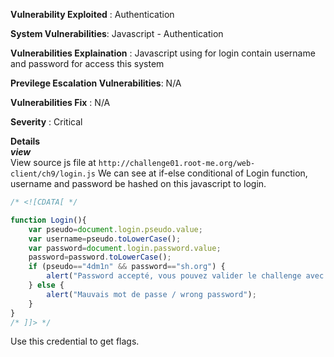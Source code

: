 **Vulnerability Exploited** : Authentication

**System Vulnerabilities**: Javascript - Authentication

**Vulnerabilities Explaination** : Javascript using for login contain username and password for access this system

**Previlege Escalation Vulnerabilities**: N/A

**Vulnerabilities Fix** : N/A

**Severity** : Critical

**Details**  
***view***   
View source js file at `http://challenge01.root-me.org/web-client/ch9/login.js` 
We can see at if-else conditional of Login function, username and password be hashed on this javascript to login.  

```javascript
/* <![CDATA[ */

function Login(){
	var pseudo=document.login.pseudo.value;
	var username=pseudo.toLowerCase();
	var password=document.login.password.value;
	password=password.toLowerCase();
	if (pseudo=="4dm1n" && password=="sh.org") {
	    alert("Password accepté, vous pouvez valider le challenge avec ce mot de passe.\nYou an validate the challenge using this password.");
	} else { 
	    alert("Mauvais mot de passe / wrong password"); 
	}
}
/* ]]> */
```
 Use this credential to get flags.